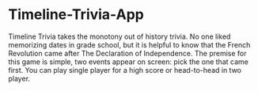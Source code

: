# Timeline-Trivia-App
Timeline Trivia takes the monotony out of history trivia. No one liked memorizing dates in grade school, but it is helpful to know that the French Revolution came after The Declaration of Independence. The premise for this game is simple, two events appear on screen: pick the one that came first. You can play single player for a high score or head-to-head in two player.
